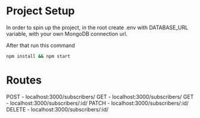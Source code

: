 # Project Setup

In order to spin up the project, in the root create .env with DATABASE_URL variable, with your own MongoDB connection url.

After that run this command

```bash
npm install && npm start
```

# Routes

POST - localhost:3000/subscribers/
GET  - localhost:3000/subscribers/
GET  - localhost:3000/subscribers/:id/
PATCH - localhost:3000/subscribers/:id/
DELETE - localhost:3000/subscribers/:id/
